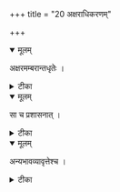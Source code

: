 +++
title = "20 अक्षराधिकरणम्"

+++


<details open><summary>मूलम्</summary>

अक्षरमम्बरान्तधृतेः ।
</details>



<details><summary>टीका</summary>

अक्षरं तु परं ब्रह्म ह्यव्याकृतधृतेरिह । ओतत्वेन च सर्वस्य प्रोतत्वेनाक्षरे श्रुतेः ॥ [74]
</details>



<details open><summary>मूलम्</summary>

सा च प्रशासनात् ।
</details>



<details><summary>टीका</summary>

प्रशासने त्वक्षरस्य विधृताविति शंसनात् । शासनात् सा विधृतिरित्यज्ञो जीवो कारणम् ॥ [75]
</details>



<details open><summary>मूलम्</summary>

अन्यभावव्यावृत्तेश्च ।
</details>



<details><summary>टीका</summary>

अदृष्टं द्रष्ट्रिति श्रुत्या ह्यन्यभावनिषेधतः । अक्षरं परमात्मा हि जगत्कारणमुच्यते ॥ [76]
</details>

